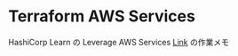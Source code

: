 # Terraform AWS Services

HashiCorp Learn の Leverage AWS Services [Link](https://learn.hashicorp.com/collections/terraform/aws)
の作業メモ
